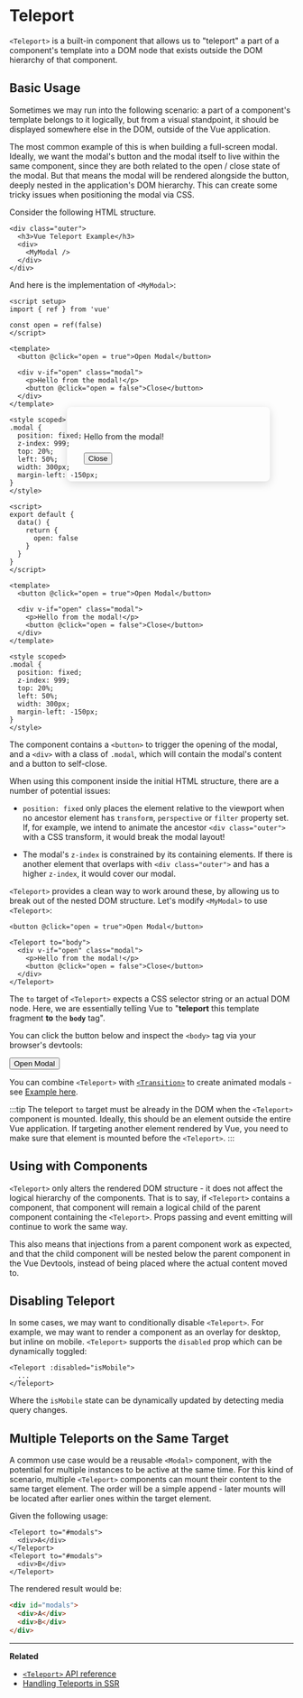 # Teleport

 <VueSchoolLink href="https://vueschool.io/lessons/vue-3-teleport" title="Free Vue.js Teleport Lesson"/>

`<Teleport>` is a built-in component that allows us to "teleport" a part of a component's template into a DOM node that exists outside the DOM hierarchy of that component.

## Basic Usage

Sometimes we may run into the following scenario: a part of a component's template belongs to it logically, but from a visual standpoint, it should be displayed somewhere else in the DOM, outside of the Vue application.

The most common example of this is when building a full-screen modal. Ideally, we want the modal's button and the modal itself to live within the same component, since they are both related to the open / close state of the modal. But that means the modal will be rendered alongside the button, deeply nested in the application's DOM hierarchy. This can create some tricky issues when positioning the modal via CSS.

Consider the following HTML structure.

```vue-html
<div class="outer">
  <h3>Vue Teleport Example</h3>
  <div>
    <MyModal />
  </div>
</div>
```

And here is the implementation of `<MyModal>`:

<div class="composition-api">

```vue
<script setup>
import { ref } from 'vue'

const open = ref(false)
</script>

<template>
  <button @click="open = true">Open Modal</button>

  <div v-if="open" class="modal">
    <p>Hello from the modal!</p>
    <button @click="open = false">Close</button>
  </div>
</template>

<style scoped>
.modal {
  position: fixed;
  z-index: 999;
  top: 20%;
  left: 50%;
  width: 300px;
  margin-left: -150px;
}
</style>
```

</div>
<div class="class-mode">

```vue
<script>
export default {
  data() {
    return {
      open: false
    }
  }
}
</script>

<template>
  <button @click="open = true">Open Modal</button>

  <div v-if="open" class="modal">
    <p>Hello from the modal!</p>
    <button @click="open = false">Close</button>
  </div>
</template>

<style scoped>
.modal {
  position: fixed;
  z-index: 999;
  top: 20%;
  left: 50%;
  width: 300px;
  margin-left: -150px;
}
</style>
```

</div>

The component contains a `<button>` to trigger the opening of the modal, and a `<div>` with a class of `.modal`, which will contain the modal's content and a button to self-close.

When using this component inside the initial HTML structure, there are a number of potential issues:

- `position: fixed` only places the element relative to the viewport when no ancestor element has `transform`, `perspective` or `filter` property set. If, for example, we intend to animate the ancestor `<div class="outer">` with a CSS transform, it would break the modal layout!

- The modal's `z-index` is constrained by its containing elements. If there is another element that overlaps with `<div class="outer">` and has a higher `z-index`, it would cover our modal.

`<Teleport>` provides a clean way to work around these, by allowing us to break out of the nested DOM structure. Let's modify `<MyModal>` to use `<Teleport>`:

```vue-html{3,8}
<button @click="open = true">Open Modal</button>

<Teleport to="body">
  <div v-if="open" class="modal">
    <p>Hello from the modal!</p>
    <button @click="open = false">Close</button>
  </div>
</Teleport>
```

The `to` target of `<Teleport>` expects a CSS selector string or an actual DOM node. Here, we are essentially telling Vue to "**teleport** this template fragment **to** the **`body`** tag".

You can click the button below and inspect the `<body>` tag via your browser's devtools:

<script setup>
let open = $ref(false)
</script>

<div class="demo">
  <button @click="open = true">Open Modal</button>
  <ClientOnly>
    <Teleport to="body">
      <div v-if="open" class="demo modal-demo">
        <p style="margin-bottom:20px">Hello from the modal!</p>
        <button @click="open = false">Close</button>
      </div>
    </Teleport>
  </ClientOnly>
</div>

<style>
.modal-demo {
  position: fixed;
  z-index: 999;
  top: 20%;
  left: 50%;
  width: 300px;
  margin-left: -150px;
  background-color: var(--vt-c-bg);
  padding: 30px;
  border-radius: 8px;
  box-shadow: 0 4px 16px rgba(0, 0, 0, 0.15);
}
</style>

You can combine `<Teleport>` with [`<Transition>`](./transition) to create animated modals - see [Example here](/examples/#modal).

:::tip
The teleport `to` target must be already in the DOM when the `<Teleport>` component is mounted. Ideally, this should be an element outside the entire Vue application. If targeting another element rendered by Vue, you need to make sure that element is mounted before the `<Teleport>`.
:::

## Using with Components

`<Teleport>` only alters the rendered DOM structure - it does not affect the logical hierarchy of the components. That is to say, if `<Teleport>` contains a component, that component will remain a logical child of the parent component containing the `<Teleport>`. Props passing and event emitting will continue to work the same way.

This also means that injections from a parent component work as expected, and that the child component will be nested below the parent component in the Vue Devtools, instead of being placed where the actual content moved to.

## Disabling Teleport

In some cases, we may want to conditionally disable `<Teleport>`. For example, we may want to render a component as an overlay for desktop, but inline on mobile. `<Teleport>` supports the `disabled` prop which can be dynamically toggled:

```vue-html
<Teleport :disabled="isMobile">
  ...
</Teleport>
```

Where the `isMobile` state can be dynamically updated by detecting media query changes.

## Multiple Teleports on the Same Target

A common use case would be a reusable `<Modal>` component, with the potential for multiple instances to be active at the same time. For this kind of scenario, multiple `<Teleport>` components can mount their content to the same target element. The order will be a simple append - later mounts will be located after earlier ones within the target element.

Given the following usage:

```vue-html
<Teleport to="#modals">
  <div>A</div>
</Teleport>
<Teleport to="#modals">
  <div>B</div>
</Teleport>
```

The rendered result would be:

```html
<div id="modals">
  <div>A</div>
  <div>B</div>
</div>
```

---

**Related**

- [`<Teleport>` API reference](/api/built-in-components.html#teleport)
- [Handling Teleports in SSR](/guide/scaling-up/ssr.html#teleports)
